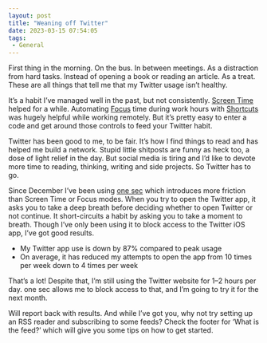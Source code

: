 ```yaml
---
layout: post
title: "Weaning off Twitter"
date: 2023-03-15 07:54:05
tags:
 - General
---
```


First thing in the morning. On the bus. In between meetings. As a distraction from hard tasks. Instead of opening a book or reading an article. As a treat. These are all things that tell me that my Twitter usage isn’t healthy.

It’s a habit I’ve managed well in the past, but not consistently. [Screen Time](https://support.apple.com/en-gb/HT210387) helped for a while. Automating [Focus](https://support.apple.com/en-gb/guide/mac-help/mchl613dc43f/mac) time during work hours with [Shortcuts](https://support.apple.com/en-gb/guide/shortcuts/welcome/ios) was hugely helpful while working remotely. But it’s pretty easy to enter a code and get around those controls to feed your Twitter habit.

Twitter has been good to me, to be fair. It’s how I find things to read and has helped me build a network. Stupid little shitposts are funny as heck too, a dose of light relief in the day. But social media is tiring and I’d like to devote more time to reading, thinking, writing and side projects. So Twitter has to go.

Since December I’ve been using [one sec](https://one-sec.app) which introduces more friction than Screen Time or Focus modes. When you try to open the Twitter app, it asks you to take a deep breath before deciding whether to open Twitter or not continue. It short-circuits a habit by asking you to take a moment to breath. Though I’ve only been using it to block access to the Twitter iOS app, I’ve got good results.

- My Twitter app use is down by 87% compared to peak usage
- On average, it has reduced my attempts to open the app from 10 times per week down to 4 times per week

That’s a lot! Despite that, I’m still using the Twitter website for 1–2 hours per day. one sec allows me to block access to that, and I’m going to try it for the next month.

Will report back with results. And while I’ve got you, why not try setting up an RSS reader and subscribing to some feeds? Check the footer for ‘What is the feed?’ which will give you some tips on how to get started.
